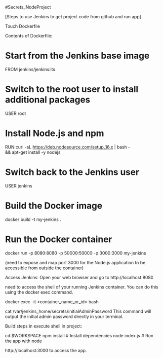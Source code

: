 #Secrets_NodeProject

[Steps to use Jenkins to get project code from github and run app]

Touch Dockerfile

Contents of Dockerfile:

# Start from the Jenkins base image
FROM jenkins/jenkins:lts

# Switch to the root user to install additional packages
USER root

# Install Node.js and npm
RUN curl -sL https://deb.nodesource.com/setup_16.x | bash - \
    && apt-get install -y nodejs

# Switch back to the Jenkins user
USER jenkins


# Build the Docker image
docker build -t my-jenkins .

# Run the Docker container
docker run -p 8080:8080 -p 50000:50000 -p 3000:3000 my-jenkins


(need to expose and map port 3000 for the Node.js application to be accessible from outside the container)

Access Jenkins: Open your web browser and go to http://localhost:8080

need to access the shell of your running Jenkins container. You can do this using the docker exec command.

docker exec -it <container_name_or_id> bash

cat /var/jenkins_home/secrets/initialAdminPassword
This command will output the initial admin password directly in your terminal.


Build steps in execute shell in project:

cd $WORKSPACE
npm install  # Install dependencies
node index.js  # Run the app with node


http://localhost:3000 to access the app.
